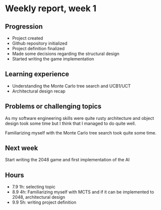# Weekly report, week 1
## Progression
* Project created
* Github repository initialized
* Project definition finalized
* Made some decisions regarding the structural design
* Started writing the game implementation

## Learning experience
* Understanding the Monte Carlo tree search and UCB1/UCT
* Architectural design recap

## Problems or challenging topics
As my software engineering skills were quite rusty architecture and object design took some time but I think that I managed to do quite well.

Familiarizing myself with the Monte Carlo tree search took quite some time.

## Next week
Start writing the 2048 game and first implementation of the AI

## Hours
* 7.9 1h: selecting topic
* 8.9 4h: Familiarizing myself with MCTS and if it can be implemented to 2048, architectural design
* 9.9 5h: writing project definition
